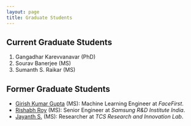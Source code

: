 ```yaml
---
layout: page
title: Graduate Students
---
```

## Current Graduate Students
1. Gangadhar Karevvanavar (PhD)
2. Sourav Banerjee (MS)
3. Sumanth S. Raikar (MS)

## Former Graduate Students
- [Girish Kumar Gupta](https://www.linkedin.com/in/girishkumargupta/) (MS): Machine Learning Engineer at *FaceFirst*. 
- [Rishabh Roy](https://www.linkedin.com/in/rishabh-roy-39b5a421b/) (MS):  Senior Engineer at *Samsung R&D Institute India*.
- [Jayanth S.](https://www.linkedin.com/in/jayanth-s-487236119/) (MS): Researcher at *TCS Research and Innovation Lab*.
